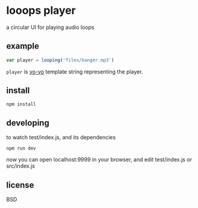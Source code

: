 # looops player

a circular UI for playing audio loops

## example

```js
var player = looping('files/banger.mp3')
```

`player` is [yo-yo]() template string representing the player.

## install

    npm install

## developing

to watch test/index.js, and its dependencies

    npm run dev

now you can open localhost:9999 in your browser, and edit test/index.js or src/index.js

## license

BSD

